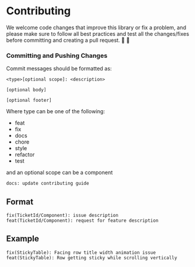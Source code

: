 # Contributing

We welcome code changes that improve this library or fix a problem, and please make sure to follow all best practices and test all the changes/fixes before committing and creating a pull request. 🚀 🚀

### Committing and Pushing Changes

Commit messages should be formatted as:

```
<type>[optional scope]: <description>

[optional body]

[optional footer]
```

Where type can be one of the following:

- feat
- fix
- docs
- chore
- style
- refactor
- test

and an optional scope can be a component

```
docs: update contributing guide
```

## Format

```
fix(TicketId/Component): issue description
feat(TicketId/Component): request for feature description
```

## Example

```
fix(StickyTable): Facing row title width animation issue
feat(StickyTable): Row getting sticky while scrolling vertically
```
